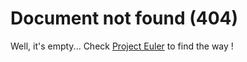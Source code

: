 # Document not found (404)

Well, it's empty... Check [Project Euler](https://turtlesmoke.github.io/) to
find the way !
